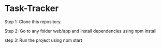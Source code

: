 # Task-Tracker

Step 1: Clone this repository.

Step 2: Go to any folder web/app and install dependencies using npm install

step 3: Run the project using npm start

